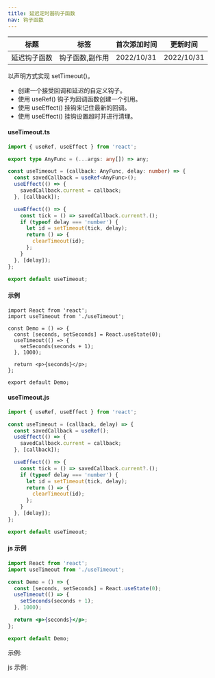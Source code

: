 ```yaml
---
title: 延迟定时器钩子函数
nav: 钩子函数
---
```


| 标题         | 标签            | 首次添加时间 | 更新时间   |
| ------------ | --------------- | ------------ | ---------- |
| 延迟钩子函数 | 钩子函数,副作用 | 2022/10/31   | 2022/10/31 |

以声明方式实现 setTimeout()。

- 创建一个接受回调和延迟的自定义钩子。
- 使用 useRef() 钩子为回调函数创建一个引用。
- 使用 useEffect() 挂钩来记住最新的回调。
- 使用 useEffect() 挂钩设置超时并进行清理。

#### useTimeout.ts

```ts
import { useRef, useEffect } from 'react';

export type AnyFunc = (...args: any[]) => any;

const useTimeout = (callback: AnyFunc, delay: number) => {
  const savedCallback = useRef<AnyFunc>();
  useEffect(() => {
    savedCallback.current = callback;
  }, [callback]);

  useEffect(() => {
    const tick = () => savedCallback.current?.();
    if (typeof delay === 'number') {
      let id = setTimeout(tick, delay);
      return () => {
        clearTimeout(id);
      };
    }
  }, [delay]);
};

export default useTimeout;
```

#### 示例

```tsx | pure
import React from 'react';
import useTimeout from './useTimeout';

const Demo = () => {
  const [seconds, setSeconds] = React.useState(0);
  useTimeout(() => {
    setSeconds(seconds + 1);
  }, 1000);

  return <p>{seconds}</p>;
};

export default Demo;
```

#### useTimeout.js

```js
import { useRef, useEffect } from 'react';

const useTimeout = (callback, delay) => {
  const savedCallback = useRef();
  useEffect(() => {
    savedCallback.current = callback;
  }, [callback]);

  useEffect(() => {
    const tick = () => savedCallback.current?.();
    if (typeof delay === 'number') {
      let id = setTimeout(tick, delay);
      return () => {
        clearTimeout(id);
      };
    }
  }, [delay]);
};

export default useTimeout;
```

#### js 示例

```jsx | pure
import React from 'react';
import useTimeout from './useTimeout';

const Demo = () => {
  const [seconds, setSeconds] = React.useState(0);
  useTimeout(() => {
    setSeconds(seconds + 1);
  }, 1000);

  return <p>{seconds}</p>;
};

export default Demo;
```

示例:

<code src="./Demo.zh-CN.tsx" id="timeoutTsDemoZH"></code>

js 示例:

<code src="./js/Demo.zh-CN.jsx" id="timeoutTsDemoZH"></code>
